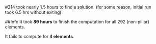 \#214 took nearly 1.5 hours to find a solution. (for some reason, initial run took 6.5 hrs without exiting).

##Info
It took **89 hours** to finish the computation for all 292 (non-pillar) elements.

It fails to compute for **4 elements**.